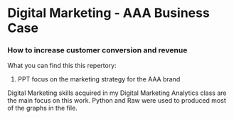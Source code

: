 # Digital Marketing - AAA Business Case
### How to increase customer conversion and revenue 

What you can find this this repertory:
  1. PPT focus on the marketing strategy for the AAA brand
  
Digital Marketing skills acquired in my Digital Marketing Analytics class are the main focus on this work. Python and Raw were used to produced most of the graphs in the file.
